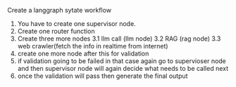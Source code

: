 Create a langgraph sytate workflow 

1. You have to create one supervisor node.
2. Create one router function
3. Create three more nodes
3.1 llm call (llm node)
3.2 RAG (rag node)
3.3 web crawler(fetch the info in realtime from internet)
4. create one more node after this for validation
5. if validation going to be failed in that case again go to supervioser node and then supervisor node will again decide what needs to be called next
6. once the validation will pass then generate the final output